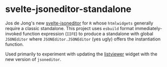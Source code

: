 # svelte-jsoneditor-standalone
Jos de Jong's new [svelte-jsoneditor](https://github.com/josdejong/svelte-jsoneditor) for `R` whose `htmlwidgets` generally require a classic standalone.  This project uses `esbuild` format immediately-invoked function expression (`IIFE`) to produce a standalone with global `JSONEditor` where `JSONEditor.JSONEditor` (yes ugly) offers the instantiation function.

Used primarily to experiment with updating the [listviewer](https://github.com/timelyportfolio/listviewer) widget with the new version of `jsoneditor`.
